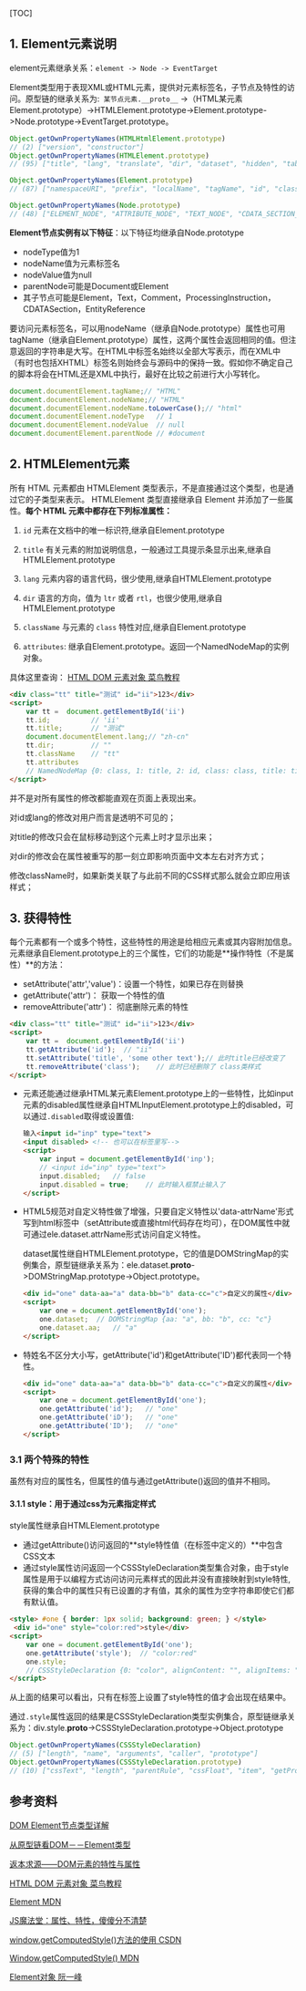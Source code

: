 [TOC]

## 1. Element元素说明

element元素继承关系：`element -> Node -> EventTarget`

Element类型用于表现XML或HTML元素，提供对元素标签名，子节点及特性的访问。原型链的继承关系为:` 某节点元素.__proto__` ->（HTML某元素Element.prototype）->HTMLElement.prototype->Element.prototype->Node.prototype->EventTarget.prototype。

```javascript
Object.getOwnPropertyNames(HTMLHtmlElement.prototype)
// (2) ["version", "constructor"]
Object.getOwnPropertyNames(HTMLElement.prototype)
// (95) ["title", "lang", "translate", "dir", "dataset", "hidden", "tabIndex", "accessKey", "draggable", "spellcheck", "contentEditable", "isContentEditable", "offsetParent", "offsetTop", "offsetLeft", "offsetWidth", "offsetHeight", "style", "innerText", "outerText", "onabort", "onblur", "oncancel", "oncanplay", "oncanplaythrough", "onchange", "onclick", "onclose", "oncontextmenu", "oncuechange", "ondblclick", "ondrag", "ondragend", "ondragenter", "ondragleave", "ondragover", "ondragstart", "ondrop", "ondurationchange", "onemptied", "onended", "onerror", "onfocus", "oninput", "oninvalid", "onkeydown", "onkeypress", "onkeyup", "onload", "onloadeddata", "onloadedmetadata", "onloadstart", "onmousedown", "onmouseenter", "onmouseleave", "onmousemove", "onmouseout", "onmouseover", "onmouseup", "onmousewheel", "onpause", "onplay", "onplaying", "onprogress", "onratechange", "onreset", "onresize", "onscroll", "onseeked", "onseeking", "onselect", "onstalled", "onsubmit", "onsuspend", "ontimeupdate", "ontoggle", "onvolumechange", "onwaiting", "onwheel", "onauxclick", "ongotpointercapture", "onlostpointercapture", "onpointerdown", "onpointermove", "onpointerup", "onpointercancel", "onpointerover", "onpointerout", "onpointerenter", "onpointerleave", "nonce", "click", "focus", "blur", "constructor"]

Object.getOwnPropertyNames(Element.prototype)
// (87) ["namespaceURI", "prefix", "localName", "tagName", "id", "className", "classList", "slot", "attributes", "shadowRoot", "assignedSlot", "innerHTML", "outerHTML", "scrollTop", "scrollLeft", "scrollWidth", "scrollHeight", "clientTop", "clientLeft", "clientWidth", "clientHeight", "onbeforecopy", "onbeforecut", "onbeforepaste", "oncopy", "oncut", "onpaste", "onsearch", "onselectstart", "previousElementSibling", "nextElementSibling", "children", "firstElementChild", "lastElementChild", "childElementCount", "onwebkitfullscreenchange", "onwebkitfullscreenerror", "setPointerCapture", "releasePointerCapture", "hasPointerCapture", "hasAttributes", "getAttributeNames", "getAttribute", "getAttributeNS", "setAttribute", "setAttributeNS", "removeAttribute", "removeAttributeNS", "hasAttribute", "hasAttributeNS", "getAttributeNode", "getAttributeNodeNS", "setAttributeNode", "setAttributeNodeNS", "removeAttributeNode", "closest", "matches", "webkitMatchesSelector", "attachShadow", "getElementsByTagName", "getElementsByTagNameNS", "getElementsByClassName", "insertAdjacentElement", "insertAdjacentText", "insertAdjacentHTML", "requestPointerLock", "getClientRects", "getBoundingClientRect", "scrollIntoView", "scrollIntoViewIfNeeded", "animate", "before", "after", "replaceWith", "remove", "prepend", "append", "querySelector", "querySelectorAll", "webkitRequestFullScreen", "webkitRequestFullscreen", "scroll", "scrollTo", "scrollBy", "createShadowRoot", "getDestinationInsertionPoints", "constructor"]

Object.getOwnPropertyNames(Node.prototype)
// (48) ["ELEMENT_NODE", "ATTRIBUTE_NODE", "TEXT_NODE", "CDATA_SECTION_NODE", "ENTITY_REFERENCE_NODE", "ENTITY_NODE", "PROCESSING_INSTRUCTION_NODE", "COMMENT_NODE", "DOCUMENT_NODE", "DOCUMENT_TYPE_NODE", "DOCUMENT_FRAGMENT_NODE", "NOTATION_NODE", "DOCUMENT_POSITION_DISCONNECTED", "DOCUMENT_POSITION_PRECEDING", "DOCUMENT_POSITION_FOLLOWING", "DOCUMENT_POSITION_CONTAINS", "DOCUMENT_POSITION_CONTAINED_BY", "DOCUMENT_POSITION_IMPLEMENTATION_SPECIFIC", "nodeType", "nodeName", "baseURI", "isConnected", "ownerDocument", "parentNode", "parentElement", "childNodes", "firstChild", "lastChild", "previousSibling", "nextSibling", "nodeValue", "textContent", "hasChildNodes", "getRootNode", "normalize", "cloneNode", "isEqualNode", "isSameNode", "compareDocumentPosition", "contains", "lookupPrefix", "lookupNamespaceURI", "isDefaultNamespace", "insertBefore", "appendChild", "replaceChild", "removeChild", "constructor"]
```

**Element节点实例有以下特征**：以下特征均继承自Node.prototype

- nodeType值为1
- nodeName值为元素标签名
- nodeValue值为null
- parentNode可能是Document或Element
- 其子节点可能是Element，Text，Comment，ProcessingInstruction，CDATASection，EntityReference

要访问元素标签名，可以用nodeName（继承自Node.prototype）属性也可用tagName（继承自Element.prototype）属性，这两个属性会返回相同的值。但注意返回的字符串是大写。在HTML中标签名始终以全部大写表示，而在XML中（有时也包括XHTML）标签名则始终会与源码中的保持一致。假如你不确定自己的脚本将会在HTML还是XML中执行，最好在比较之前进行大小写转化。

```javascript
document.documentElement.tagName;// "HTML"
document.documentElement.nodeName;// "HTML"
document.documentElement.nodeName.toLowerCase();// "html"
document.documentElement.nodeType	// 1
document.documentElement.nodeValue	// null
document.documentElement.parentNode	// #document
```



## 2. HTMLElement元素

 所有 HTML 元素都由 HTMLElement 类型表示，不是直接通过这个类型，也是通过它的子类型来表示。 HTMLElement 类型直接继承自 Element 并添加了一些属性。**每个 HTML 元素中都存在下列标准属性：**

1. `id` 元素在文档中的唯一标识符,继承自Element.prototype

2. `title` 有关元素的附加说明信息，一般通过工具提示条显示出来,继承自HTMLElement.prototype

3. `lang` 元素内容的语言代码，很少使用,继承自HTMLElement.prototype

4. `dir` 语言的方向，值为 `ltr` 或者 `rtl`，也很少使用,继承自HTMLElement.prototype

5. `className` 与元素的 `class` 特性对应,继承自Element.prototype

6. `attributes`: 继承自Element.prototype。返回一个NamedNodeMap的实例对象。

   

具体这里查询： [HTML DOM 元素对象 菜鸟教程](http://www.runoob.com/jsref/dom-obj-all.html)

```html
<div class="tt" title="测试" id="ii">123</div>
<script>
    var tt =  document.getElementById('ii')
    tt.id;			// 'ii'
    tt.title;		// "测试"
    document.documentElement.lang;// "zh-cn"
    tt.dir;			// ""
    tt.className	// "tt"
    tt.attributes
    // NamedNodeMap {0: class, 1: title, 2: id, class: class, title: title, id: id, length: 3}
</script>

```

并不是对所有属性的修改都能直观在页面上表现出来。 

对id或lang的修改对用户而言是透明不可见的；

 对title的修改只会在鼠标移动到这个元素上时才显示出来；

 对dir的修改会在属性被重写的那一刻立即影响页面中文本左右对齐方式；

 修改className时，如果新类关联了与此前不同的CSS样式那么就会立即应用该样式；



## 3. 获得特性

每个元素都有一个或多个特性，这些特性的用途是给相应元素或其内容附加信息。元素继承自Element.prototype上的三个属性，它们的功能是**操作特性（不是属性）**的方法：

- setAttribute('attr','value')：设置一个特性，如果已存在则替换
- getAttribute('attr')： 获取一个特性的值
- removeAttribute('attr')： 彻底删除元素的特性

```html
<div class="tt" title="测试" id="ii">123</div>
<script>
    var tt =  document.getElementById('ii')
    tt.getAttribute('id');	// "ii"
    tt.setAttribute('title', 'some other text');// 此时title已经改变了
    tt.removeAttribute('class');	// 此时已经删除了 class类样式
</script>
```

- 元素还能通过继承HTML某元素Element.prototype上的一些特性，比如input元素的disabled属性继承自HTMLInputElement.prototype上的disabled，可以通过`.disabled`取得或设置值:

  ```html
  输入<input id="inp" type="text">
  <input disabled> <!-- 也可以在标签里写-->
  <script>
      var input = document.getElementById('inp');
      // <input id="inp" type="text">
      input.disabled;	// false
      input.disabled = true;	// 此时输入框禁止输入了
  </script>
  ```

- HTML5规范对自定义特性做了增强，只要自定义特性以'data-attrName'形式写到html标签中（setAttribute或直接html代码存在均可），在DOM属性中就可通过ele.dataset.attrName形式访问自定义特性。

  dataset属性继自HTMLElement.prototype，它的值是DOMStringMap的实例集合，原型链继承关系为：ele.dataset.__proto__->DOMStringMap.prototype->Object.prototype。

  ```html
  <div id="one" data-aa="a" data-bb="b" data-cc="c">自定义的属性</div>
  <script>
      var one = document.getElementById('one');
      one.dataset;	// DOMStringMap {aa: "a", bb: "b", cc: "c"}
      one.dataset.aa;	// "a"
  </script>
  ```

- 特姓名不区分大小写，getAttribute('id')和getAttribute('ID')都代表同一个特性。

  ```html
  <div id="one" data-aa="a" data-bb="b" data-cc="c">自定义的属性</div>
  <script>
      var one = document.getElementById('one');
      one.getAttribute('id');	// "one"
      one.getAttribute('iD');	// "one"
      one.getAttribute('ID');	// "one"
  </script>
  ```

### 3.1 两个特殊的特性

虽然有对应的属性名，但属性的值与通过getAttribute()返回的值并不相同。

#### 3.1.1 style：用于通过css为元素指定样式

style属性继承自HTMLElement.prototype

- 通过getAttribute()访问返回的**style特性值（在标签中定义的）**中包含CSS文本
- 通过style属性访问返回一个CSSStyleDeclaration类型集合对象，由于style属性是用于以编程方式访问访问元素样式的因此并没有直接映射到style特性,获得的集合中的属性只有已设置的才有值，其余的属性为空字符串即使它们都有默认值。

```html
<style> #one { border: 1px solid; background: green; } </style>
 <div id="one" style="color:red">style</div>
<script>
    var one = document.getElementById('one');
    one.getAttribute('style');	// "color:red"
    one.style;
    // CSSStyleDeclaration {0: "color", alignContent: "", alignItems: "", alignSelf: "", alignmentBaseline: "", all: "", …}
</script>
```

从上面的结果可以看出，只有在标签上设置了style特性的值才会出现在结果中。

通过`.style`属性返回的结果是CSSStyleDeclaration类型实例集合，原型链继承关系为：div.style.__proto__->CSSStyleDeclaration.prototype->Object.prototype

```javascript
Object.getOwnPropertyNames(CSSStyleDeclaration)
// (5) ["length", "name", "arguments", "caller", "prototype"]
Object.getOwnPropertyNames(CSSStyleDeclaration.prototype)
// (10) ["cssText", "length", "parentRule", "cssFloat", "item", "getPropertyValue", "getPropertyPriority", "setProperty", "removeProperty", "constructor"]
```





## 参考资料

[DOM Element节点类型详解](http://web.jobbole.com/83585/)

[从原型链看DOM－－Element类型](https://www.cnblogs.com/venoral/p/5338795.html)

[返本求源——DOM元素的特性与属性](http://web.jobbole.com/83441/)

[HTML DOM 元素对象 菜鸟教程](http://www.runoob.com/jsref/dom-obj-all.html)

[Element  MDN](https://developer.mozilla.org/zh-CN/docs/Web/API/Element)

[JS魔法堂：属性、特性，傻傻分不清楚](https://www.cnblogs.com/fsjohnhuang/p/3840263.html)

[window.getComputedStyle()方法的使用 CSDN](https://blog.csdn.net/s110902/article/details/73312802?locationNum=12&fps=1)

[Window.getComputedStyle()  MDN](https://developer.mozilla.org/zh-CN/docs/Web/API/Window/getComputedStyle)

[Element对象  阮一峰](http://javascript.ruanyifeng.com/dom/element.html)

